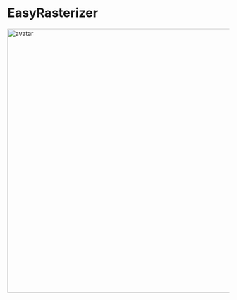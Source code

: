# EasyRasterizer
<img src="https://github.com/asqqwwd/EasyRasterizer/out/pcss.png" alt="avatar" width = "600" height = "600" align=center />